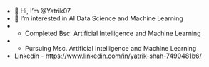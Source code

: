 - 👋 Hi, I’m @Yatrik07
- 👀 I’m interested in AI Data Science and Machine Learning
- - Completed Bsc. Artificial Intelligence and Machine Learning
- - Pursuing Msc. Artificial Intelligence and Machine Learning
- Linkedin - https://www.linkedin.com/in/yatrik-shah-7490481b6/


<!---
Yatrik07/Yatrik07 is a ✨ special ✨ repository because its `README.md` (this file) appears on your GitHub profile.
You can click the Preview link to take a look at your changes.
--->
